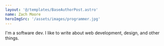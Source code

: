 ```yaml
---
layout: '@/templates/BaseAuthorPost.astro'
name: Zach Moore
heroImgSrc: '/assets/images/programmer.jpg'
---
```


I'm a software dev. I like to write about web development, design, and other things.